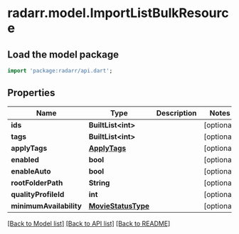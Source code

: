 # radarr.model.ImportListBulkResource

## Load the model package
```dart
import 'package:radarr/api.dart';
```

## Properties
Name | Type | Description | Notes
------------ | ------------- | ------------- | -------------
**ids** | **BuiltList&lt;int&gt;** |  | [optional] 
**tags** | **BuiltList&lt;int&gt;** |  | [optional] 
**applyTags** | [**ApplyTags**](ApplyTags.md) |  | [optional] 
**enabled** | **bool** |  | [optional] 
**enableAuto** | **bool** |  | [optional] 
**rootFolderPath** | **String** |  | [optional] 
**qualityProfileId** | **int** |  | [optional] 
**minimumAvailability** | [**MovieStatusType**](MovieStatusType.md) |  | [optional] 

[[Back to Model list]](../README.md#documentation-for-models) [[Back to API list]](../README.md#documentation-for-api-endpoints) [[Back to README]](../README.md)


